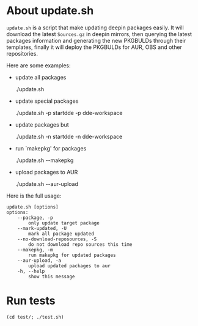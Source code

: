 # About update.sh

`update.sh` is a script that make updating deepin packages easily. It
will download the latest `Sources.gz` in deepin mirrors, then querying
the latest packages information and generating the new PKGBULDs
through their templates, finally it will deploy the PKGBULDs for AUR,
OBS and other repositories.

Here are some examples:

- update all packages

   ./update.sh

- update special packages

   ./update.sh -p startdde -p dde-workspace

- update packages but

   ./update.sh -n startdde -n dde-workspace

- run `makepkg' for packages

   ./update.sh --makepkg

- upload packages to AUR

   ./update.sh --aur-upload

Here is the full usage:

    update.sh [options]
    options:
        --package, -p
            only update target package
        --mark-updated, -U
            mark all package updated
        --no-download-reposources, -S
            do not download repo sources this time
        --makepkg, -m
            run makepkg for updated packages
        --aur-upload, -a
            upload updated packages to aur
        -h, --help
            show this message

# Run tests

    (cd test/; ./test.sh)
